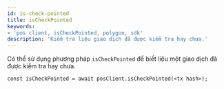 ```yaml
---
id: is-check-pointed
title: isCheckPointed
keywords:
- 'pos client, isCheckPointed, polygon, sdk'
description: 'Kiểm tra liệu giao dịch đã được kiểm tra hay chưa.'
---
```


Có thể sử dụng phương pháp `isCheckPointed` để biết liệu một giao dịch đã được kiểm tra hay chưa.

```
const isCheckPointed = await posClient.isCheckPointed(<tx hash>);
```
